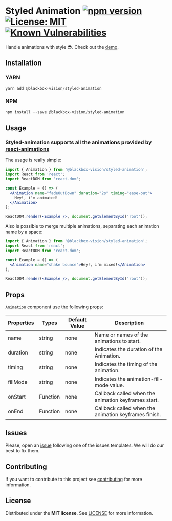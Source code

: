# Styled Animation [![npm version](https://badge.fury.io/js/%40blackbox-vision%2Fstyled-animation.svg)](https://badge.fury.io/js/%40blackbox-vision%2Fstyled-animation) [![License: MIT](https://img.shields.io/badge/License-MIT-brightgreen.svg)](https://opensource.org/licenses/MIT) [![Known Vulnerabilities](https://snyk.io/test/github/blackboxvision/styled-animation/badge.svg)](https://snyk.io/test/github/blackboxvision/styled-animation)

Handle animations with style :sunglasses:. Check out the [demo](https://blackboxvision.github.io/styled-animation/).

## Installation

### YARN

```javascript
yarn add @blackbox-vision/styled-animation
```

### NPM

```javascript
npm install --save @blackbox-vision/styled-animation
```

## Usage

### Styled-animation supports all the animations provided by [react-animations](http://react-animations.herokuapp.com/)

The usage is really simple:

```jsx
import { Animation } from '@blackbox-vision/styled-animation';
import React from 'react';
import ReactDOM from 'react-dom';

const Example = () => (
  <Animation name="fadeOutDown" duration="2s" timing="ease-out">
    Hey!, i'm animated!
  </Animation>
);

ReactDOM.render(<Example />, document.getElementById('root'));
```

Also is possible to merge multiple animations, separating each animation name by a space:

```jsx
import { Animation } from '@blackbox-vision/styled-animation';
import React from 'react';
import ReactDOM from 'react-dom';

const Example = () => (
  <Animation name="shake bounce">Hey!, i'm mixed!</Animation>
);

ReactDOM.render(<Example />, document.getElementById('root'));
```

## Props

`Animation` component use the following props:

| Properties | Types    | Default Value | Description                                          |
| ---------- | -------- | ------------- | ---------------------------------------------------- |
| name       | string   | none          | Name or names of the animations to start.            |
| duration   | string   | none          | Indicates the duration of the Animation.             |
| timing     | string   | none          | Indicates the timing of the animation.               |
| fillMode   | string   | none          | Indicates the animation-fill-mode value.             |
| onStart    | Function | none          | Callback called when the animation keyframes start.  |
| onEnd      | Function | none          | Callback called when the animation keyframes finish. |

## Issues

Please, open an [issue](https://github.com/BlackBoxVision/styled-animation/issues) following one of the issues templates. We will do our best to fix them.

## Contributing

If you want to contribute to this project see [contributing](https://github.com/BlackBoxVision/styled-animation/blob/master/CONTRIBUTING.md) for more information.

## License

Distributed under the **MIT license**. See [LICENSE](https://github.com/BlackBoxVision/styled-animation/blob/master/LICENSE) for more information.
